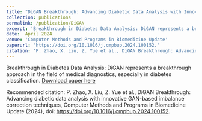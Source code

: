 ```yaml
---
title: "DiGAN Breakthrough: Advancing Diabetic Data Analysis with Innovative GAN-Based Imbalance Correction Techniques"
collection: publications
permalink: /publication/DiGAN
excerpt: 'Breakthrough in Diabetes Data Analysis: DiGAN represents a breakthrough approach in the field of medical diagnostics, especially in diabetes classification.'
date:  April 2024
venue: 'Computer Methods and Programs in Biomedicine Update'
paperurl: 'https://doi.org/10.1016/j.cmpbup.2024.100152.'
citation: 'P. Zhao, X. Liu, Z. Yue et al., DiGAN Breakthrough: Advancing diabetic data analysis with innovative GAN-based imbalance correction techniques, Computer Methods and Programs in Biomedicine Update (2024), doi: https://doi.org/10.1016/j.cmpbup.2024.100152.'
---
```

Breakthrough in Diabetes Data Analysis: DiGAN represents a breakthrough approach in the field of medical diagnostics, especially in diabetes classification.
[Download paper here](https://doi.org/10.1016/j.cmpbup.2024.100152.)

Recommended citation: P. Zhao, X. Liu, Z. Yue et al., DiGAN Breakthrough: Advancing diabetic data analysis with innovative GAN-based imbalance correction techniques, Computer Methods and Programs in Biomedicine Update (2024), doi: https://doi.org/10.1016/j.cmpbup.2024.100152.
